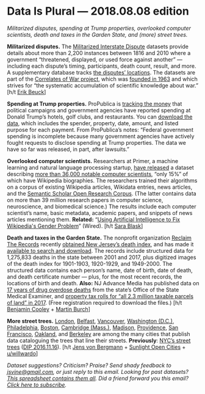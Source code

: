 Data Is Plural — 2018.08.08 edition
===================================

*Militarized disputes, spending at Trump properties, overlooked computer scientists, death and taxes in the Garden State, and (more) street trees.*


__Militarized disputes.__ The [Militarized Interstate Dispute](http://cow.dss.ucdavis.edu/data-sets/MIDs) datasets provide details about more than 2,200 instances between 1816 and 2010 where a government “threatened, displayed, or used force against another” — including each dispute’s timing, participants, death count, result, and more. A supplementary database tracks [the disputes’ locations](http://correlatesofwar.org/data-sets/MIDLOC). The datasets are part of the [Correlates of War project](http://cow.dss.ucdavis.edu/), which was [founded in 1963](http://cow.dss.ucdavis.edu/history) and which strives for “the systematic accumulation of scientific knowledge about war.” [h/t [Erik Beuck](https://twitter.com/CharlesBeuck/status/1022935812147699713)]


__Spending at Trump properties.__ ProPublica is [tracking the money](https://projects.propublica.org/paying-the-president/) that political campaigns and government agencies have reported spending at Donald Trump’s hotels, golf clubs, and restaurants. You can [download the data](https://www.propublica.org/datastore/dataset/spending-at-trump-properties), which includes the spender, property, date, amount, and listed purpose for each payment. From ProPublica’s notes: “Federal government spending is incomplete because many government agencies have actively fought requests to disclose spending at Trump properties. The data we have so far was released, in part, after lawsuits.”


__Overlooked computer scientists.__ Researchers at Primer, a machine learning and natural language processing startup, [have released](https://blog.primer.ai/technology/2018/08/03/Quicksilver.html) a dataset describing [more than 36,000 notable computer scientists](https://github.com/PrimerAI/primer_quicksilver), “only 15%” of which have Wikipedia biographies. The researchers trained their algorithms on a corpus of existing Wikipedia articles, Wikidata entries, news articles, and the [Semantic Scholar Open Research Corpus](http://labs.semanticscholar.org/corpus/). (The latter contains data on more than 39 million research papers in computer science, neuroscience, and biomedical science.) The results include each computer scientist’s name, basic metadata, academic papers, and snippets of news articles mentioning them. __Related:__ “[Using Artificial Intelligence to Fix Wikipedia's Gender Problem](https://www.wired.com/story/using-artificial-intelligence-to-fix-wikipedias-gender-problem/)” (Wired). [h/t [Sara Blask](https://twitter.com/sarablask)]


__Death and taxes in the Garden State.__ The nonprofit organization [Reclaim The Records](https://www.reclaimtherecords.org/about/) recently [obtained New Jersey’s death index](https://www.reclaimtherecords.org/records-request/21/), and has made it [available to search and download](https://www.newjerseydeathindex.com/). The records include structured data for 1,275,833 deaths in the state between 2001 and 2017, plus digitized images of the death index for 1901-1903, 1920-1929, and 1949-2000. The structured data contains each person’s name, date of birth, date of death, and death certificate number — plus, for the most recent records, the locations of birth and death. __Also:__ NJ Advance Media has published data on [17 years of drug overdose deaths](https://data.world/njdotcom/nj-statewide-overdose-deaths-1999-to-2016) from the state’s Office of the State Medical Examiner, and [property tax rolls for “all 2.3 million taxable parcels of land” in 2017](https://data.world/njdotcom/nj-property-tax-rolls-2017). (Free registration required to download the files.) [h/t [Benjamin Cooley](https://medium.com/towards-data-science/data-curious-27-08-2017-a-roundup-of-data-stories-datasets-and-visualizations-from-last-week-4c2a1c10b068) + [Martin Burch](https://twitter.com/seecmb/status/998642204825587713)]


__More street trees.__ [London](https://data.london.gov.uk/dataset/local-authority-maintained-trees), [Belfast](https://www.opendatani.gov.uk/dataset/belfast-trees), [Vancouver](https://data.vancouver.ca/datacatalogue/streetTrees.htm), [Washington (D.C.)](http://dcgis.maps.arcgis.com/home/item.html?id=fea6079cf9bc4310a8b6c94f8c2bf1da), [Philadelphia](https://www.opendataphilly.org/dataset/philadelphia-street-tree-inventory), [Boston](https://data.boston.gov/dataset/trees), [Cambridge (Mass.)](https://www.cambridgema.gov/GIS/gisdatadictionary/Environmental/ENVIRONMENTAL_StreetTrees), [Madison](https://data-cityofmadison.opendata.arcgis.com/datasets/street-trees), [Providence](https://data.providenceri.gov/Neighborhoods/Providence-Tree-Inventory/uv9w-h8i4/data), [San Francisco](https://data.sfgov.org/City-Infrastructure/Street-Tree-List/tkzw-k3nq), [Oakland](https://data.oaklandnet.com/Environmental/Oakland-Street-Trees/4jcx-enxf), and [Berkeley](https://data.cityofberkeley.info/Natural-Resources/City-Trees/9t35-jmin/data) are among the many cities that publish data cataloguing the trees that line their streets. __Previously__: [NYC’s street trees](https://www.nycgovparks.org/trees/treescount) ([DIP 2016.11.16](https://www.data-is-plural.com/archive/2016-11-16-edition)). [h/t [Jens von Bergmann](https://twitter.com/vb_jens/status/909600422213455872) + [Sunlight Open Cities](https://twitter.com/SunlightCities/status/992429816237510660) + [u/willwardo](https://www.reddit.com/r/datasets/comments/8vsf32/a_treasure_trove_of_geospatial_datasets_for_the/)]


*Dataset suggestions? Criticism? Praise? Send shady feedback to <jsvine@gmail.com>, or just reply to this email. Looking for past datasets? [This spreadsheet contains them all](https://docs.google.com/spreadsheets/d/1wZhPLMCHKJvwOkP4juclhjFgqIY8fQFMemwKL2c64vk). Did a friend forward you this email? [Click here to subscribe](https://tinyletter.com/data-is-plural).*